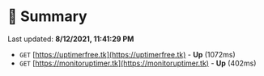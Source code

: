 # 📖 Summary
Last updated: **8/12/2021, 11:41:29 PM**

- `GET` [https://uptimerfree.tk](https://uptimerfree.tk) - **Up** (1072ms)
- `GET` [https://monitoruptimer.tk](https://monitoruptimer.tk) - **Up** (402ms)
